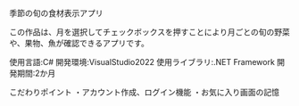 季節の旬の食材表示アプリ

この作品は、月を選択してチェックボックスを押すことにより月ごとの旬の野菜や、果物、魚が確認できるアプリです。

使用言語:C#
開発環境:VisualStudio2022
使用ライブラリ:.NET Framework
開発期間:2か月

こだわりポイント
・アカウント作成、ログイン機能
・お気に入り画面の記憶
